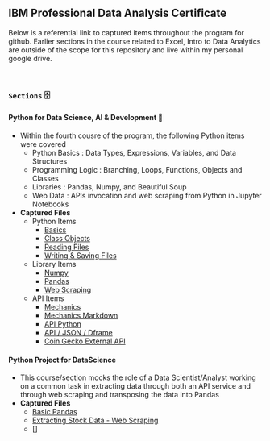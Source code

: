 ## **IBM Professional Data Analysis Certificate**
Below is a referential link to captured items throughout the program for github. Earlier sections in the course related to Excel, Intro to Data Analytics are outside of the scope for this repository and live within my personal google drive.

<br>

### `Sections` 🗄️
#### **Python for Data Science, AI & Development** 🐍
- Within the fourth cousre of the program, the following Python items were covered 
    - Python Basics : Data Types, Expressions, Variables, and Data Structures
    - Programming Logic : Branching, Loops, Functions, Objects and Classes
    - Libraries : Pandas, Numpy, and Beautiful Soup
    - Web Data : APIs invocation and web scraping from Python in Jupyter Notebooks
- **Captured Files**
    - Python Items
        * [Basics](/Coursera/DataAnalyst_Cert/Pyth_DataScience_IV/Refreshers.py)
        * [Class Objects](/Coursera/DataAnalyst_Cert/Pyth_DataScience_IV/Class_Objects.py)
        * [Reading Files](/Coursera/DataAnalyst_Cert/Pyth_DataScience_IV/Reading_Files.py)
        * [Writing & Saving Files](/Coursera/DataAnalyst_Cert/Pyth_DataScience_IV/Write_Save.py)
    - Library Items 
        * [Numpy](/Coursera/DataAnalyst_Cert/Pyth_DataScience_IV/numpy_rfsh.py)
        * [Pandas](/Coursera/DataAnalyst_Cert/Pyth_DataScience_IV/Pandas_Rfrsh.py)
        * [Web Scraping](/Coursera/DataAnalyst_Cert/Pyth_DataScience_IV/WebScraping_Review_Lab.md)
    - API Items
        * [Mechanics](/Coursera/DataAnalyst_Cert/Pyth_DataScience_IV/md_img/)
        * [Mechanics Markdown](/Coursera/DataAnalyst_Cert/Pyth_DataScience_IV/API_Refresh.md)
        * [API Python](/Coursera/DataAnalyst_Cert/Pyth_DataScience_IV/API_2.py)
        * [API / JSON / Dframe](/Coursera/DataAnalyst_Cert/Pyth_DataScience_IV/RUser_FruitVice.py)
        * [Coin Gecko External API](/Coursera/DataAnalyst_Cert/Pyth_DataScience_IV/CoinGecko_Candlestick_API.py)
#### **Python Project for DataScience**
- This course/section mocks the role of a Data Scientist/Analyst working on a common task in extracting data through both an API service and through web scraping and transposing the data into Pandas
- **Captured Files**
    - [Basic Pandas](/Coursera/DataAnalyst_Cert/Prjc_DS_SectionV/IBM_Watson_Initial.ipynb)
    - [Extracting Stock Data - Web Scraping](/Coursera/DataAnalyst_Cert/Prjc_DS_SectionV/ExtractingStock_WebScrapingSoup.md)
    - []
